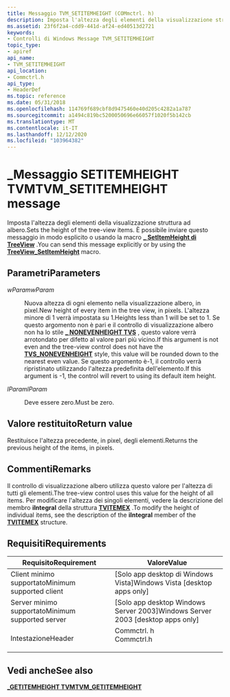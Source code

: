 ```yaml
---
title: Messaggio TVM_SETITEMHEIGHT (COMmctrl. h)
description: Imposta l'altezza degli elementi della visualizzazione struttura ad albero. È possibile inviare questo messaggio in modo esplicito o usando la \_ macro SetItemHeight di TreeView.
ms.assetid: 23f6f2a4-cdd9-441d-af24-ed40513d2721
keywords:
- Controlli di Windows Message TVM_SETITEMHEIGHT
topic_type:
- apiref
api_name:
- TVM_SETITEMHEIGHT
api_location:
- Commctrl.h
api_type:
- HeaderDef
ms.topic: reference
ms.date: 05/31/2018
ms.openlocfilehash: 114769f689cbf8d9475460e40d205c4282a1a787
ms.sourcegitcommit: a1494c819bc5200050696e66057f1020f5b142cb
ms.translationtype: MT
ms.contentlocale: it-IT
ms.lasthandoff: 12/12/2020
ms.locfileid: "103964382"
---
```

# <a name="tvm_setitemheight-message"></a><span data-ttu-id="9384c-105">\_Messaggio SETITEMHEIGHT TVM</span><span class="sxs-lookup"><span data-stu-id="9384c-105">TVM\_SETITEMHEIGHT message</span></span>

<span data-ttu-id="9384c-106">Imposta l'altezza degli elementi della visualizzazione struttura ad albero.</span><span class="sxs-lookup"><span data-stu-id="9384c-106">Sets the height of the tree-view items.</span></span> <span data-ttu-id="9384c-107">È possibile inviare questo messaggio in modo esplicito o usando la macro [**\_ SetItemHeight di TreeView**](/windows/desktop/api/Commctrl/nf-commctrl-treeview_setitemheight) .</span><span class="sxs-lookup"><span data-stu-id="9384c-107">You can send this message explicitly or by using the [**TreeView\_SetItemHeight**](/windows/desktop/api/Commctrl/nf-commctrl-treeview_setitemheight) macro.</span></span>

## <a name="parameters"></a><span data-ttu-id="9384c-108">Parametri</span><span class="sxs-lookup"><span data-stu-id="9384c-108">Parameters</span></span>

<dl> <dt>

<span data-ttu-id="9384c-109">*wParam*</span><span class="sxs-lookup"><span data-stu-id="9384c-109">*wParam*</span></span> 
</dt> <dd>

<span data-ttu-id="9384c-110">Nuova altezza di ogni elemento nella visualizzazione albero, in pixel.</span><span class="sxs-lookup"><span data-stu-id="9384c-110">New height of every item in the tree view, in pixels.</span></span> <span data-ttu-id="9384c-111">L'altezza minore di 1 verrà impostata su 1.</span><span class="sxs-lookup"><span data-stu-id="9384c-111">Heights less than 1 will be set to 1.</span></span> <span data-ttu-id="9384c-112">Se questo argomento non è pari e il controllo di visualizzazione albero non ha lo stile [**\_ NONEVENHEIGHT TVS**](tree-view-control-window-styles.md) , questo valore verrà arrotondato per difetto al valore pari più vicino.</span><span class="sxs-lookup"><span data-stu-id="9384c-112">If this argument is not even and the tree-view control does not have the [**TVS\_NONEVENHEIGHT**](tree-view-control-window-styles.md) style, this value will be rounded down to the nearest even value.</span></span> <span data-ttu-id="9384c-113">Se questo argomento è-1, il controllo verrà ripristinato utilizzando l'altezza predefinita dell'elemento.</span><span class="sxs-lookup"><span data-stu-id="9384c-113">If this argument is -1, the control will revert to using its default item height.</span></span>

</dd> <dt>

<span data-ttu-id="9384c-114">*lParam*</span><span class="sxs-lookup"><span data-stu-id="9384c-114">*lParam*</span></span> 
</dt> <dd><span data-ttu-id="9384c-115">Deve essere zero.</span><span class="sxs-lookup"><span data-stu-id="9384c-115">Must be zero.</span></span></dd> </dl>

## <a name="return-value"></a><span data-ttu-id="9384c-116">Valore restituito</span><span class="sxs-lookup"><span data-stu-id="9384c-116">Return value</span></span>

<span data-ttu-id="9384c-117">Restituisce l'altezza precedente, in pixel, degli elementi.</span><span class="sxs-lookup"><span data-stu-id="9384c-117">Returns the previous height of the items, in pixels.</span></span>

## <a name="remarks"></a><span data-ttu-id="9384c-118">Commenti</span><span class="sxs-lookup"><span data-stu-id="9384c-118">Remarks</span></span>

<span data-ttu-id="9384c-119">Il controllo di visualizzazione albero utilizza questo valore per l'altezza di tutti gli elementi.</span><span class="sxs-lookup"><span data-stu-id="9384c-119">The tree-view control uses this value for the height of all items.</span></span> <span data-ttu-id="9384c-120">Per modificare l'altezza dei singoli elementi, vedere la descrizione del membro **iIntegral** della struttura [**TVITEMEX**](/windows/win32/api/commctrl/ns-commctrl-tvitemexa) .</span><span class="sxs-lookup"><span data-stu-id="9384c-120">To modify the height of individual items, see the description of the **iIntegral** member of the [**TVITEMEX**](/windows/win32/api/commctrl/ns-commctrl-tvitemexa) structure.</span></span>

## <a name="requirements"></a><span data-ttu-id="9384c-121">Requisiti</span><span class="sxs-lookup"><span data-stu-id="9384c-121">Requirements</span></span>



| <span data-ttu-id="9384c-122">Requisito</span><span class="sxs-lookup"><span data-stu-id="9384c-122">Requirement</span></span> | <span data-ttu-id="9384c-123">Valore</span><span class="sxs-lookup"><span data-stu-id="9384c-123">Value</span></span> |
|-------------------------------------|---------------------------------------------------------------------------------------|
| <span data-ttu-id="9384c-124">Client minimo supportato</span><span class="sxs-lookup"><span data-stu-id="9384c-124">Minimum supported client</span></span><br/> | <span data-ttu-id="9384c-125">\[Solo app desktop di Windows Vista\]</span><span class="sxs-lookup"><span data-stu-id="9384c-125">Windows Vista \[desktop apps only\]</span></span><br/>                                        |
| <span data-ttu-id="9384c-126">Server minimo supportato</span><span class="sxs-lookup"><span data-stu-id="9384c-126">Minimum supported server</span></span><br/> | <span data-ttu-id="9384c-127">\[Solo app desktop Windows Server 2003\]</span><span class="sxs-lookup"><span data-stu-id="9384c-127">Windows Server 2003 \[desktop apps only\]</span></span><br/>                                  |
| <span data-ttu-id="9384c-128">Intestazione</span><span class="sxs-lookup"><span data-stu-id="9384c-128">Header</span></span><br/>                   | <dl> <span data-ttu-id="9384c-129"><dt>Commctrl. h</dt></span><span class="sxs-lookup"><span data-stu-id="9384c-129"><dt>Commctrl.h</dt></span></span> </dl> |



## <a name="see-also"></a><span data-ttu-id="9384c-130">Vedi anche</span><span class="sxs-lookup"><span data-stu-id="9384c-130">See also</span></span>

<dl> <dt>

[<span data-ttu-id="9384c-131">**\_GETITEMHEIGHT TVM**</span><span class="sxs-lookup"><span data-stu-id="9384c-131">**TVM\_GETITEMHEIGHT**</span></span>](tvm-getitemheight.md)
</dt> </dl>

 

 





